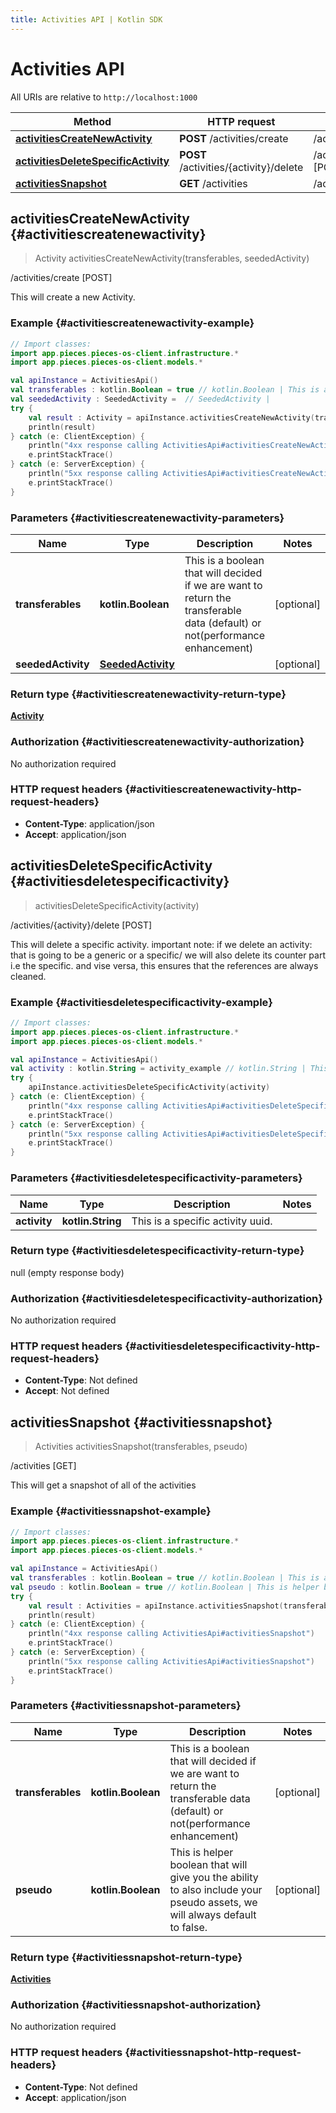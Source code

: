 ```yaml
---
title: Activities API | Kotlin SDK
---
```


# Activities API

All URIs are relative to `http://localhost:1000`

Method | HTTP request | Description
------------- | ------------- | -------------
[**activitiesCreateNewActivity**](#activitiescreatenewactivity) | **POST** /activities/create | /activities/create [POST]
[**activitiesDeleteSpecificActivity**](#activitiesdeletespecificactivity) | **POST** /activities/\{activity\}/delete | /activities/\{activity\}/delete [POST]
[**activitiesSnapshot**](#activitiessnapshot) | **GET** /activities | /activities [GET]


## **activitiesCreateNewActivity** {#activitiescreatenewactivity}
> Activity activitiesCreateNewActivity(transferables, seededActivity)

/activities/create [POST]

This will create a new Activity.

### Example {#activitiescreatenewactivity-example}
```kotlin
// Import classes:
import app.pieces.pieces-os-client.infrastructure.*
import app.pieces.pieces-os-client.models.*

val apiInstance = ActivitiesApi()
val transferables : kotlin.Boolean = true // kotlin.Boolean | This is a boolean that will decided if we are want to return the transferable data (default) or not(performance enhancement)
val seededActivity : SeededActivity =  // SeededActivity | 
try {
    val result : Activity = apiInstance.activitiesCreateNewActivity(transferables, seededActivity)
    println(result)
} catch (e: ClientException) {
    println("4xx response calling ActivitiesApi#activitiesCreateNewActivity")
    e.printStackTrace()
} catch (e: ServerException) {
    println("5xx response calling ActivitiesApi#activitiesCreateNewActivity")
    e.printStackTrace()
}
```

### Parameters {#activitiescreatenewactivity-parameters}

Name | Type | Description  | Notes
------------- | ------------- | ------------- | -------------
 **transferables** | **kotlin.Boolean**| This is a boolean that will decided if we are want to return the transferable data (default) or not(performance enhancement) | [optional]
 **seededActivity** | [**SeededActivity**](../models/SeededActivity)|  | [optional]

### Return type {#activitiescreatenewactivity-return-type}

[**Activity**](../models/Activity)

### Authorization {#activitiescreatenewactivity-authorization}

No authorization required

### HTTP request headers {#activitiescreatenewactivity-http-request-headers}

 - **Content-Type**: application/json
 - **Accept**: application/json

## **activitiesDeleteSpecificActivity** {#activitiesdeletespecificactivity}
> activitiesDeleteSpecificActivity(activity)

/activities/\{activity\}/delete [POST]

This will delete a specific activity.  important note: if we delete an activity: that is going to be a generic or a specific/ we will also delete its counter part i.e the specific. and vise versa, this ensures that the references are always cleaned.

### Example {#activitiesdeletespecificactivity-example}
```kotlin
// Import classes:
import app.pieces.pieces-os-client.infrastructure.*
import app.pieces.pieces-os-client.models.*

val apiInstance = ActivitiesApi()
val activity : kotlin.String = activity_example // kotlin.String | This is a specific activity uuid.
try {
    apiInstance.activitiesDeleteSpecificActivity(activity)
} catch (e: ClientException) {
    println("4xx response calling ActivitiesApi#activitiesDeleteSpecificActivity")
    e.printStackTrace()
} catch (e: ServerException) {
    println("5xx response calling ActivitiesApi#activitiesDeleteSpecificActivity")
    e.printStackTrace()
}
```

### Parameters {#activitiesdeletespecificactivity-parameters}

Name | Type | Description  | Notes
------------- | ------------- | ------------- | -------------
 **activity** | **kotlin.String**| This is a specific activity uuid. |

### Return type {#activitiesdeletespecificactivity-return-type}

null (empty response body)

### Authorization {#activitiesdeletespecificactivity-authorization}

No authorization required

### HTTP request headers {#activitiesdeletespecificactivity-http-request-headers}

 - **Content-Type**: Not defined
 - **Accept**: Not defined

## **activitiesSnapshot** {#activitiessnapshot}
> Activities activitiesSnapshot(transferables, pseudo)

/activities [GET]

This will get a snapshot of all of the activities

### Example {#activitiessnapshot-example}
```kotlin
// Import classes:
import app.pieces.pieces-os-client.infrastructure.*
import app.pieces.pieces-os-client.models.*

val apiInstance = ActivitiesApi()
val transferables : kotlin.Boolean = true // kotlin.Boolean | This is a boolean that will decided if we are want to return the transferable data (default) or not(performance enhancement)
val pseudo : kotlin.Boolean = true // kotlin.Boolean | This is helper boolean that will give you the ability to also include your pseudo assets, we will always default to false.
try {
    val result : Activities = apiInstance.activitiesSnapshot(transferables, pseudo)
    println(result)
} catch (e: ClientException) {
    println("4xx response calling ActivitiesApi#activitiesSnapshot")
    e.printStackTrace()
} catch (e: ServerException) {
    println("5xx response calling ActivitiesApi#activitiesSnapshot")
    e.printStackTrace()
}
```

### Parameters {#activitiessnapshot-parameters}

Name | Type | Description  | Notes
------------- | ------------- | ------------- | -------------
 **transferables** | **kotlin.Boolean**| This is a boolean that will decided if we are want to return the transferable data (default) or not(performance enhancement) | [optional]
 **pseudo** | **kotlin.Boolean**| This is helper boolean that will give you the ability to also include your pseudo assets, we will always default to false. | [optional]

### Return type {#activitiessnapshot-return-type}

[**Activities**](../models/Activities)

### Authorization {#activitiessnapshot-authorization}

No authorization required

### HTTP request headers {#activitiessnapshot-http-request-headers}

 - **Content-Type**: Not defined
 - **Accept**: application/json

